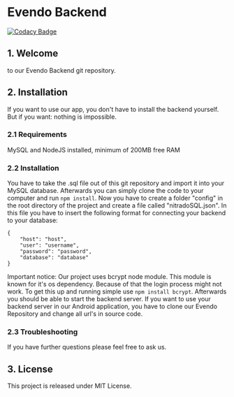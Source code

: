 # Evendo Backend

[![Codacy Badge](https://api.codacy.com/project/badge/Grade/0f7dd099c53742dfaa36bf33e3aa43c4)](https://app.codacy.com/manual/NiclasSchmuck/evendo-backend?utm_source=github.com&utm_medium=referral&utm_content=NiclasSchmuck/evendo-backend&utm_campaign=Badge_Grade_Dashboard)

## 1. Welcome
to our Evendo Backend git repository.

## 2. Installation
If you want to use our app, you don't have to install the backend yourself. But if you want: nothing is impossible.

### 2.1 Requirements
MySQL and NodeJS installed, minimum of 200MB free RAM

### 2.2 Installation
You have to take the .sql file out of this git repository and import it into your MySQL database. 
Afterwards you can simply clone the code to your computer and run ```npm install```.
Now you have to create a folder "config" in the root directory of the project and create a file called "nitradoSQL.json".
In this file you have to insert the following format for connecting your backend to your database:
```
{
    "host": "host",
    "user": "username",
    "password": "password",
    "database": "database"
}
```
Important notice: Our project uses bcrypt node module. This module is known for it's os dependency. Because of that the login process might not work. To get this up and running simple use ```npm install bcrypt```.
Afterwards you should be able to start the backend server. If you want to use your backend server in our Android application, you have to clone our Evendo Repository and change all url's in source code.

### 2.3 Troubleshooting
If you have further questions please feel free to ask us.

## 3. License
This project is released under MIT License.
